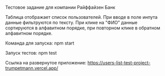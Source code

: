 Тестовое задание для компании Райффайзен Банк

Таблица отображает список пользователей. При вводе в поле инпута данные фильтруются по тексту.
При клике на "ФИО" данные сортируются в алфавитном порядке, при повторном клике в обратном алфавитном порядке.

Команда для запуска: npm start 

Запуск тестов: npm test

Ссылка на развернутое приложение: https://users-list-test-project-trumpetmann.vercel.app/
